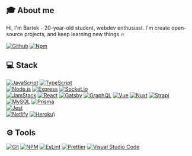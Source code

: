 <!-- <p align="center">
  <img src="https://avatars.githubusercontent.com/u/67923777" alt="akcyp avatar">
</p> -->

## 🎓 About me

Hi, I'm Bartek - 20-year-old student, webdev enthusiast.
I'm create open-source projects, and keep learning new things 🔥

[![Github](https://img.shields.io/badge/-Github-181717?style=for-the-badge&logo=github)](https://github.com/akcyp)
[![Npm](https://img.shields.io/badge/-NPM-CB3837?style=for-the-badge&logo=npm)](https://www.npmjs.com/~akcyp)

## 💻 Stack

[![JavaScript](https://img.shields.io/badge/-JavaScript-F7DF1E?style=for-the-badge&logo=javascript&logoColor=black)](https://github.com/akcyp)
[![TypeScript](https://img.shields.io/badge/-TypeScript-3178C6?style=for-the-badge&logo=typescript&logoColor=white)](https://github.com/akcyp)\
[![Node.js](https://img.shields.io/badge/-Node.Js-339933?style=for-the-badge&logo=node.js&logoColor=white)](https://github.com/akcyp)
[![Express](https://img.shields.io/badge/-Express-000000?style=for-the-badge&logo=express)](https://github.com/akcyp)
[![Socket.io](https://img.shields.io/badge/-Socket.io-010101?style=for-the-badge&logo=socket.io)](https://github.com/akcyp)\
[![JamStack](https://img.shields.io/badge/-Jamstack-F0047F?style=for-the-badge&logo=jamstack)](https://github.com/akcyp)
[![React](https://img.shields.io/badge/-React-61DAFB?style=for-the-badge&logo=react&logoColor=black)](https://github.com/akcyp)
[![Gatsby](https://img.shields.io/badge/-Gatsby-674099?style=for-the-badge&logo=gatsby)](https://github.com/akcyp)
[![GraphQL](https://img.shields.io/badge/-GraphQL-171e26?style=for-the-badge&logo=graphql)](https://github.com/akcyp)
[![Vue](https://img.shields.io/badge/-Vue-4FC08D?style=for-the-badge&logo=vue.js&logoColor=white)](https://github.com/akcyp)
[![Nuxt](https://img.shields.io/badge/-Nuxt-00C58E?style=for-the-badge&logo=nuxt.js&logoColor=white)](https://github.com/akcyp)
[![Strapi](https://img.shields.io/badge/Strapi-1e1d80?style=for-the-badge&logo=strapi)](https://github.com/akcyp)\
[![MySQL](https://img.shields.io/badge/MySQL-white?style=for-the-badge&logo=mysql&logoColor=black)](https://github.com/akcyp)
[![Prisma](https://img.shields.io/badge/Prisma-2D3748?style=for-the-badge&logo=prisma)](https://github.com/akcyp)\
[![Jest](https://img.shields.io/badge/Jest-C21325?style=for-the-badge&logo=jest)](https://github.com/akcyp)\
[![Netlify](https://img.shields.io/badge/-Netlify-f3f3f3?style=for-the-badge&logo=netlify)](https://github.com/akcyp)
[![Heroku](https://img.shields.io/badge/-Heroku-fff?style=for-the-badge&logo=heroku&logoColor=241b4c)](https://github.com/akcyp)\

## ⚙️ Tools

[![Git](https://img.shields.io/badge/-Git-F05032?style=for-the-badge&logo=git&logoColor=white)](https://github.com/akcyp)
[![NPM](https://img.shields.io/badge/-Npm-CB3837?style=for-the-badge&logo=npm)](https://github.com/akcyp)
[![EsLint](https://img.shields.io/badge/-Eslint-4B32C3?style=for-the-badge&logo=eslint)](https://github.com/akcyp)
[![Prettier](https://img.shields.io/badge/-Prettier-F7B93E?style=for-the-badge&logo=prettier&logoColor=black)](https://github.com/akcyp)
[![Visual Studio Code](https://img.shields.io/badge/-Visual_Studio_Code-007ACC?style=for-the-badge&logo=visual-studio-code)](https://github.com/akcyp)
